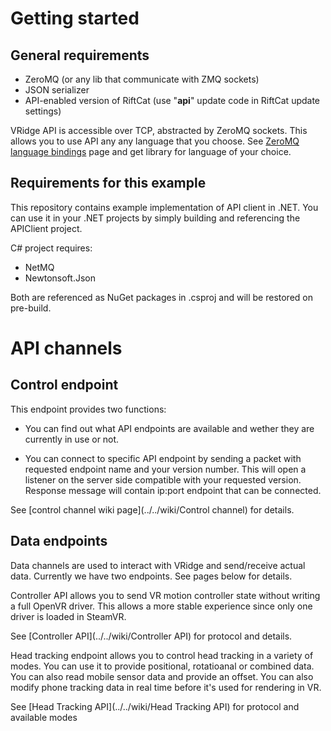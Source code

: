 # Getting started

## General requirements 
* ZeroMQ (or any lib that communicate with ZMQ sockets)
* JSON serializer
* API-enabled version of RiftCat (use "**api**" update code in RiftCat update settings)

VRidge API is accessible over TCP, abstracted by ZeroMQ sockets. This allows you to use API any any language that you choose. See [ZeroMQ language bindings](http://zeromq.org/bindings:_start) page and get library for language of your choice.

## Requirements for this example

This repository contains example implementation of API client in .NET. You can use it in your .NET projects by simply building and referencing the APIClient project.

C# project requires:

* NetMQ
* Newtonsoft.Json

Both are referenced as NuGet packages in .csproj and will be restored on pre-build.

# API channels

## Control endpoint

This endpoint provides two functions:

- You can find out what API endpoints are available and wether they are currently in use or not.

- You can connect to specific API endpoint by sending a packet with requested endpoint name and your version number. This will open a listener on the server side compatible with your requested version. Response message will contain ip:port endpoint that can be connected. 

See [control channel wiki page](../../wiki/Control channel) for details. 

## Data endpoints

Data channels are used to interact with VRidge and send/receive actual data. Currently we have two endpoints. See pages below for details.

Controller API allows you to send VR motion controller state without writing a full OpenVR driver. This allows a more stable experience since only one driver is loaded in SteamVR. 

See [Controller API](../../wiki/Controller API) for protocol and details.

Head tracking endpoint allows you to control head tracking in a variety of modes. You can use it to provide positional, rotatioanal or combined data. You can also read mobile sensor data and provide an offset. You can also modify phone tracking data in real time before it's used for rendering in VR. 

See [Head Tracking API](../../wiki/Head Tracking API) for protocol and available modes
